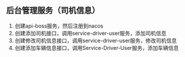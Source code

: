 ## 后台管理服务（司机信息）
1. 创建api-boss服务，然后注册到nacos
2. 创建添加司机接口，调用service-driver-user服务，添加司机信息
3. 创建修改司机信息接口，调用service-driver-user服务，修改司机信息
4. 创建添加车辆信息接口，调用Service-Driver-User服务，添加车辆信息